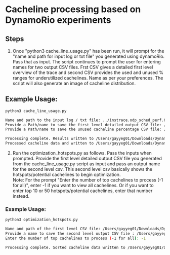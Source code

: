 # Cacheline processing based on DynamoRio experiments

## Steps

1. Once "python3 cache_line_usage.py" has been run, it will prompt for the "name and path for input log or txt file" you generated using dynamoRio. Pass that as input. The script continues to prompt the user for entering names for two output CSV files. Frst CSV gives a detailed first level overview of the trace and second CSV provides the used and unused % ranges for underutilized cachelines. Name as per your preferences. The script will also generate an image of cacheline distribution. 


## Example Usage:

```bash
python3 cache_line_usage.py 

Name and path to the input log / txt file: ../instrace.odp_sched_perf.610841.0001.log
Provide a Path/name to save the first level detailed output CSV file: /Users/gayyeg01/Downloads/Dynamo_output/Detailed_Trace.csv
Provide a Path/name to save the unused cacheline percentage CSV file: /Users/gayyeg01/Downloads/Dynamo_output/Underutilization_view.csv
```
```bash
Processing complete. Results written to /Users/gayyeg01/Downloads/Dynamo_output/Detailed_Trace.csv
Processed cacheline data and written to /Users/gayyeg01/Downloads/Dynamo_output/Underutilization_view.csv and image is saved to /Users/gayyeg01/Downloads/Dynamo_output/Underutilization_view_cacheline_distribution.png
```

2. Run the optimization_hotspots.py as follows. Pass the inputs when prompted. Provide the first level detailed output CSV file you generated from the cache_line_usage.py script as input and pass an output name for the second level csv. This second level csv basically shows the hotspots/potential cachelines to begin optimization.  
Note: For the prompt "Enter the number of top cachelines to process (-1 for all)", enter -1 if you want to view all cachelines. Or if you want to enter top 10 or 50 hotspots/potential cachelines, enter that number instead. 

### Example Usage:
```bash
python3 optimization_hotspots.py

Name and path of the first level CSV file: /Users/gayyeg01/Downloads/Dynamo_output/Detailed_Trace.csv
Provide a name to save the second level output CSV file : /Users/gayyeg01/Downloads/Dynamo_output/hotspot_second_level.csv
Enter the number of top cachelines to process (-1 for all): -1
```
```bash
Processing complete. Sorted cacheline data written to /Users/gayyeg01/Downloads/Dynamo_output/hotspot_second_level.csv
```

